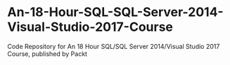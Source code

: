# An-18-Hour-SQL-SQL-Server-2014-Visual-Studio-2017-Course
Code Repository for An 18 Hour SQL/SQL Server 2014/Visual Studio 2017 Course, published by Packt
